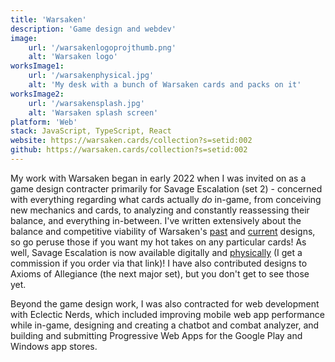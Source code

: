 ```yaml
---
title: 'Warsaken'
description: 'Game design and webdev'
image:
    url: '/warsakenlogoprojthumb.png'
    alt: 'Warsaken logo'
worksImage1:
    url: '/warsakenphysical.jpg'
    alt: 'My desk with a bunch of Warsaken cards and packs on it'
worksImage2:
    url: '/warsakensplash.jpg'
    alt: 'Warsaken splash screen'
platform: 'Web'
stack: JavaScript, TypeScript, React
website: https://warsaken.cards/collection?s=setid:002
github: https://warsaken.cards/collection?s=setid:002
---
```


My work with Warsaken began in early 2022 when I was invited on as a game design contracter primarily for Savage Escalation (set 2) - concerned with everything regarding what cards actually *do* in-game, from conceiving new mechanics and cards, to analyzing and constantly reassessing their balance, and everything in-between. I've written extensively about the balance and competitive viability of Warsaken's [past](https://docs.google.com/document/d/1juIbu8bGcLx_kI8gyGimEW0Vbp0X7F_qXXNass3ynJc/edit?usp=sharing) and [current](https://docs.google.com/document/d/1G_rTO8DUhIsKA8Kr2gI0dnsI-Js9my8SJQgQi0hSiFE/edit?usp=sharing) designs, so go peruse those if you want my hot takes on any particular cards! As well, Savage Escalation is now available digitally and [physically](https://shop.warsaken.com/collections/cards/set-002?sca_ref=5440164.8TaFGVHitz) (I get a commission if you order via that link)! I have also contributed designs to Axioms of Allegiance (the next major set), but you don't get to see those yet.

Beyond the game design work, I was also contracted for web development with Eclectic Nerds, which included improving mobile web app performance while in-game, designing and creating a chatbot and combat analyzer, and building and submitting Progressive Web Apps for the Google Play and Windows app stores.